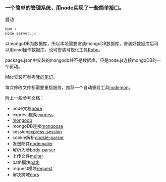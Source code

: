 ### 一个简单的管理系统，用node实现了一些简单接口。
启动
```js
npm i
node server.js
```
以mongoDB为数据库，所以本地需要安装mongoDB数据库，安装好数据库后可以用cmd操作数据库，也可安装可视化工具[Robo](https://robomongo.org)。

package.json中安装的mongodb并不是数据库，只是node.js连接mongoDB的一个驱动。

Mac安装可参考[我的笔记](https://segmentfault.com/a/1190000021681562)。

每次修改文件都需要重启服务，推荐一个自动重启工具[nodemon](https://www.npmjs.com/package/nodemon)。

附上一些参考文档：

 + node文档[node](http://nodejs.cn/api/)
 + express框架[express](https://www.expressjs.com.cn/4x/api.html#express)
 + [mongodb](https://www.npmjs.com/package/mongodb)
 + mongoDB连接[mongoose](https://www.npmjs.com/package/mongoose)
 + session[express-session](https://www.npmjs.com/package/express-session)
 + cookie解析[cookie-parser](https://www.npmjs.com/package/cookie-parser)
 + 发送邮件[nodemailer](https://www.npmjs.com/package/nodemailer)
 + 解析入参[body-parser](https://www.npmjs.com/package/body-parser)
 + 上传文件[multer](https://www.npmjs.com/package/multer)
 + path模块[path](https://www.npmjs.com/package/path)
 + request模块[request](https://www.npmjs.com/package/request)
 + 解决跨域[cors](https://www.npmjs.com/package/cors)
